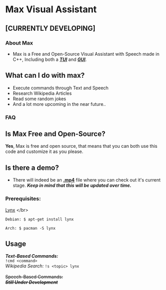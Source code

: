 # Max Visual Assistant

## [CURRENTLY DEVELOPING]

### About Max

- Max is a Free and Open-Source Visual Assistant with Speech made in C++, Including both a ***[TUI](https://en.wikipedia.org/wiki/Text-based_user_interface)*** and ***[GUI](https://en.wikipedia.org/wiki/Graphical_user_interface)***. </br>

## What can I do with max?

- Execute commands through Text and Speech 
- Research Wikipedia Articles
- Read some random jokes
- And a lot more upcoming in the near future..

### FAQ

## Is Max Free and  Open-Source?

**Yes**, Max is free and open source, that means that you can both use this code and customize it as you please.

## Is there a demo?
- There will indeed be an **[.mp4](https://github.com/Kylian-tm/max_Visual-Assistant/blob/main/demo.mp4)** file where you can check out it's current stage. ***Keep in mind that this will be updated over time.***

### Prerequisites:
[Lynx](https://en.wikipedia.org/wiki/Lynx_(web_browser)) </br>

`Debian: $ apt-get install lynx`

`Arch: $ pacman -S lynx`

## Usage
***Text-Based Commands:***</br>
  `!cmd <command>` </br>
  *Wikipedia Search:* `!s <topic> lynx`</br>
 </br>
 ~~Speech-Based Commands:~~ </br>
  ~~***Still Under Development***~~ </br>
